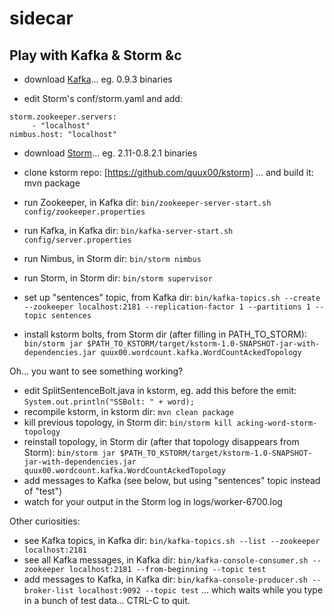 # sidecar


## Play with Kafka & Storm &c

- download [Kafka](http://kafka.apache.org/downloads.html)... eg. 0.9.3 binaries

- edit Storm's conf/storm.yaml and add:
```
storm.zookeeper.servers:
     - "localhost"
nimbus.host: "localhost"
```

- download [Storm](https://storm.apache.org/downloads.html)... eg. 2.11-0.8.2.1 binaries

- clone kstorm repo: [https://github.com/quux00/kstorm]
... and build it: mvn package

- run Zookeeper, in Kafka dir: `bin/zookeeper-server-start.sh config/zookeeper.properties`
- run Kafka, in Kafka dir: `bin/kafka-server-start.sh config/server.properties`
- run Nimbus, in Storm dir: `bin/storm nimbus`
- run Storm, in Storm dir: `bin/storm supervisor`

- set up "sentences" topic, from Kafka dir: `bin/kafka-topics.sh --create --zookeeper localhost:2181 --replication-factor 1 --partitions 1 --topic sentences`
- install kstorm bolts, from Storm dir (after filling in PATH_TO_STORM): `bin/storm jar $PATH_TO_KSTORM/target/kstorm-1.0-SNAPSHOT-jar-with-dependencies.jar quux00.wordcount.kafka.WordCountAckedTopology`

Oh... you want to see something working?
- edit SplitSentenceBolt.java in kstorm, eg. add this before the emit: `System.out.println("SSBolt: " + word);`
- recompile kstorm, in kstorm dir: `mvn clean package`
- kill previous topology, in Storm dir: `bin/storm kill acking-word-storm-topology`
- reinstall topology, in Storm dir (after that topology disappears from Storm): `bin/storm jar $PATH_TO_KSTORM/target/kstorm-1.0-SNAPSHOT-jar-with-dependencies.jar quux00.wordcount.kafka.WordCountAckedTopology`
- add messages to Kafka (see below, but using "sentences" topic instead of "test")
- watch for your output in the Storm log in logs/worker-6700.log

Other curiosities:
- see Kafka topics, in Kafka dir: `bin/kafka-topics.sh --list --zookeeper localhost:2181`
- see all Kafka messages, in Kafka dir: `bin/kafka-console-consumer.sh --zookeeper localhost:2181 --from-beginning --topic test`
- add messages to Kafka, in Kafka dir: `bin/kafka-console-producer.sh --broker-list localhost:9092 --topic test`
... which waits while you type in a bunch of test data... CTRL-C to quit.

